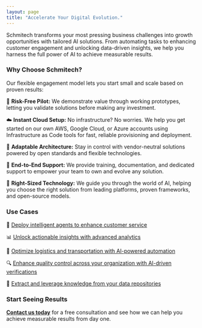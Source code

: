 ```yaml
---
layout: page
title: "Accelerate Your Digital Evolution."
---
```


Schmitech transforms your most pressing business challenges into growth opportunities with tailored AI solutions. From automating tasks to enhancing customer engagement and unlocking data-driven insights, we help you harness the full power of AI to achieve measurable results.

### Why Choose Schmitech?

Our flexible engagement model lets you start small and scale based on proven results:

🧪 **Risk-Free Pilot:** We demonstrate value through working prototypes, letting you validate solutions before making any investment.

☁️ **Instant Cloud Setup:** No infrastructure? No worries. We help you get started on our own AWS, Google Cloud, or Azure accounts using Infrastructure as Code tools for fast, reliable provisioning and deployment.

🧩 **Adaptable Architecture:** Stay in control with vendor-neutral solutions powered by open standards and flexible technologies.

🤝  **End-to-End Support:** We provide training, documentation, and dedicated support to empower your team to own and evolve any solution.

🔧 **Right-Sized Technology:** We guide you through the world of AI, helping you choose the right solution from leading platforms, proven frameworks, and open-source models.

### Use Cases

🤖 [Deploy intelligent agents to enhance customer service](/services/intelligent-agents)

📊 [Unlock actionable insights with advanced analytics](/services/business-intelligence)

🚛 [Optimize logistics and transportation with AI-powered automation](/services/supply-chain-intelligence)

🔍 [Enhance quality control across your organization with AI-driven verifications](/services/ai-quality-suite)

🧠 [Extract and leverage knowledge from your data repositories](/services/knowledge-mining)

### Start Seeing Results

**[Contact us today](/contact)** for a free consultation and see how we can help you achieve measurable results from day one.